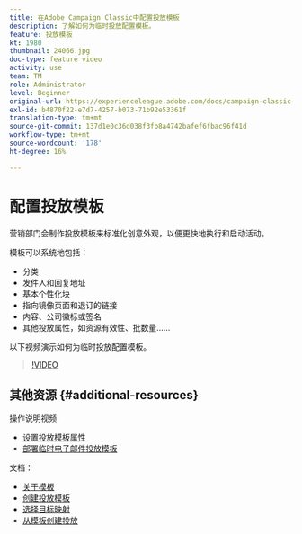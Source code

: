 ```yaml
---
title: 在Adobe Campaign Classic中配置投放模板
description: 了解如何为临时投放配置模板。
feature: 投放模板
kt: 1980
thumbnail: 24066.jpg
doc-type: feature video
activity: use
team: TM
role: Administrator
level: Beginner
original-url: https://experienceleague.adobe.com/docs/campaign-classic-learn/tutorials/sending-messages/delivery-template-configuration.html
exl-id: b4870f22-e7d7-4257-b073-71b92e53361f
translation-type: tm+mt
source-git-commit: 137d1e0c36d038f3fb8a4742bafef6fbac96f41d
workflow-type: tm+mt
source-wordcount: '178'
ht-degree: 16%

---
```


# 配置投放模板

营销部门会制作投放模板来标准化创意外观，以便更快地执行和启动活动。

模板可以系统地包括：

* 分类
* 发件人和回复地址
* 基本个性化块
* 指向镜像页面和退订的链接
* 内容、公司徽标或签名
* 其他投放属性，如资源有效性、批数量……

以下视频演示如何为临时投放配置模板。

>[!VIDEO](https://video.tv.adobe.com/v/24066?quality=12)

## 其他资源 {#additional-resources}

操作说明视频

* [设置投放模板属性](/help/sending-messages/using-delivery-templates/setting-delivery-template-properties.md)
* [部署临时电子邮件投放模板](/help/sending-messages/using-delivery-templates/deploying-ad-hoc-email-delivery-template.md)

文档：

* [关于模板](https://docs.campaign.adobe.com/doc/AC/en/DLV_Using_delivery_templates_About_templates.html)
* [创建投放模板](https://docs.campaign.adobe.com/doc/AC/en/DLV_Using_delivery_templates_Creating_a_delivery_template.html)
* [选择目标映射](https://docs.campaign.adobe.com/doc/AC/en/DLV_Using_delivery_templates_Selecting_a_target_mapping.html)
* [从模板创建投放](https://docs.campaign.adobe.com/doc/AC/en/DLV_Using_delivery_templates_Creating_a_delivery_from_a_template.html)
